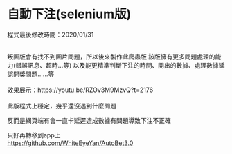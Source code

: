 # 自動下注(selenium版)  
程式最後修改時間：2020/01/31  

<br />  
叛圖版會有找不到圖片問題，所以後來製作此爬蟲版  
該版擁有更多問題處理的能力(錯誤訊息、超時...等)  
以及能更精準判斷下注的時間、開出的數據、處理數據延誤開獎問題......等  
<br />  
<br />  
效果展示：https://youtu.be/RZOv3M9MzvQ?t=2176
<br />  
<br />  
此版程式上穩定，幾乎還沒遇到什麼問題  

反而是網頁端有會一直卡延遲造成數據有問題導致下注不正確  

只好再轉移到app上  
https://github.com/WhiteEyeYan/AutoBet3.0
